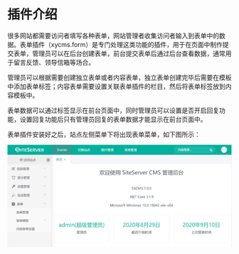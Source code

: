 # 插件介绍

很多网站都需要访问者填写各种表单，网站管理者收集访问者输入到表单中的数据。表单插件（xycms.form）是专门处理这类功能的插件，用于在页面中制作提交表单，管理员可以在后台创建表单，前台提交表单后通过后台查看数据，通常用于留言反馈、领导信箱等场合。

管理员可以根据需要创建独立表单或者内容表单，独立表单创建完毕后需要在模板中添加表单标签；内容表单需要设置关联表单插件的栏目，然后将表单标签放到内容模板中。

表单数据可以通过标签显示在前台页面中，同时管理员可以设置是否开启回复功能，设置回复功能后只有管理员回复的表单数据才能显示在前台页面中。

表单插件安装好之后，站点左侧菜单下将出现表单菜单，如下图所示：

![1](images/01.png)